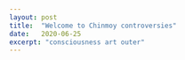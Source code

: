 ```yaml
---
layout: post
title:  "Welcome to Chinmoy controversies"
date:   2020-06-25
excerpt: "consciousness art outer"
---
```


